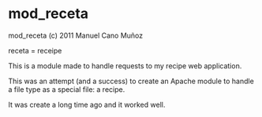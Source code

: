 
mod_receta
==========
mod_receta (c) 2011 Manuel Cano Muñoz

receta = receipe

This is a module made to handle requests to my recipe web application.

This was an attempt (and a success) to create an Apache module to
handle a file type as a special file: a recipe.

It was create a long time ago and it worked well.
